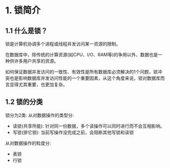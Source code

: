 # 1. 锁简介

## 1.1 什么是锁？

锁是计算机协调多个进程或线程并发访问某一资源的限制。

在数据库中，除传统的计算资源(如CPU、I/O、RAM等)的争用以外，数据也是一种供许多用户共享的资源。

如何保证数据并发访问的一致性、有效性是所有数据库必须解决的1个问题，锁冲突也是影响数据库并发访问性能的一个重要因素，从这个角度来说，锁对数据库而言显得尤其重要，也更加复杂。


## 1.2 锁的分类

锁分为2类:
从对数据操作的类型分:
* 读锁(共享所能): 针对同一份数据，多个读操作可以同时进行而不会互相影响。
* 写锁(排它锁): 当前写操作没完成之前，会阻断其他写锁和读锁

从对数据操作的粒度分:
* 表锁
* 行锁
